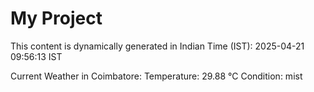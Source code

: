 # My Project

This content is dynamically generated in Indian Time (IST): 2025-04-21 09:56:13 IST


Current Weather in Coimbatore:
Temperature: 29.88 °C
Condition: mist
